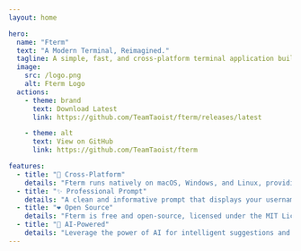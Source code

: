 ```yaml
---
layout: home

hero:
  name: "Fterm"
  text: "A Modern Terminal, Reimagined."
  tagline: A simple, fast, and cross-platform terminal application built with Tauri and React.
  image:
    src: /logo.png
    alt: Fterm Logo
  actions:
    - theme: brand
      text: Download Latest
      link: https://github.com/TeamTaoist/fterm/releases/latest

    - theme: alt
      text: View on GitHub
      link: https://github.com/TeamTaoist/fterm

features:
  - title: "🚀 Cross-Platform"
    details: "Fterm runs natively on macOS, Windows, and Linux, providing a consistent experience everywhere."
  - title: "✨ Professional Prompt"
    details: "A clean and informative prompt that displays your username, hostname, and current directory."
  - title: "❤️ Open Source"
    details: "Fterm is free and open-source, licensed under the MIT License. Contributions are welcome!"
  - title: "🧠 AI-Powered"
    details: "Leverage the power of AI for intelligent suggestions and workflow automation."
---
```




